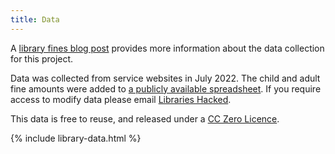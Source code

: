 ```yaml
---
title: Data
---
```


A [library fines blog post](https://blog.librarydata.uk/library-fines/) provides more information about the data collection for this project.

Data was collected from service websites in July 2022. The child and adult fine amounts were added to [a publicly available spreadsheet](https://airtable.com/shr0BL0isrtlaXCnz). If you require access to modify data please email [Libraries Hacked](mailto:info@librarieshacked.org).

This data is free to reuse, and released under a [CC Zero Licence](https://creativecommons.org/share-your-work/public-domain/cc0/).

{% include library-data.html %}
